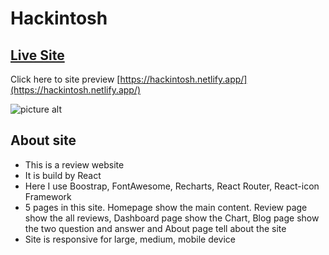 # Hackintosh

## [Live Site](https://hackintosh.netlify.app/)

Click here to site preview [https://hackintosh.netlify.app/](https://hackintosh.netlify.app/)

![picture alt](https://i.ibb.co/C8yT9GD/screencapture-hackintosh-netlify-app-2022-04-05-02-39-13.png "Hackintosh")

## About site

<ul>
<li>This is a review website</li>
<li>It is build by React</li>
<li>Here I use Boostrap, FontAwesome, Recharts, React Router, React-icon Framework</li>
<li>5 pages in this site. Homepage show the main content. Review page show the all reviews, Dashboard page show the Chart, Blog page show the two question and answer and About page tell about the site</li>
<li>Site is responsive for large, medium, mobile device</li>
</ul>
